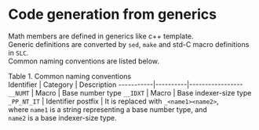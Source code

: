 # Code generation from generics
Math members are defined in generics like c++ template.  
Generic definitions are converted by `sed`, `make` and std-C macro definitions
in `SLC`.  
Common naming conventions are listed below.

Table 1. Common naming conventions  
Identifier | Category | Description
-----------|----------|-----------------
`__NUMT`     | Macro | Base number type
`__IDXT`   | Macro | Base indexer-size type
`_PP_NT_IT`   | Identifier postfix | It is replaced with `_<name1><name2>`, <br/>where `name1` is a string representing a base number type, and <br/>`name2` is a base indexer-size type.
<br/>